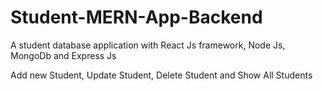 # Student-MERN-App-Backend
A student database application with React Js framework, Node Js, MongoDb and Express Js

Add new Student, Update Student, Delete Student and Show All Students

